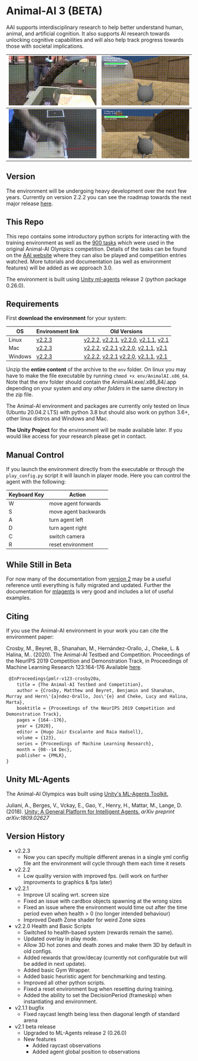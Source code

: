 # Animal-AI 3 (BETA)

AAI supports interdisciplinary research to help better understand human, animal, and artificial cognition. It also supports AI research towards unlocking cognitive capabilities and will also help track progress towards those with societal implications.

| ![](figs/animal-cyl-fail.gif) | ![](figs/agent-cyl-fail.gif) |
|---|---|
| ![](figs/animal-cyl-pass.gif) | ![](figs/agent-cyl-pass.gif) |

## Version

The environment will be undergoing heavy development over the next few years. Currently on version 2.2.2 you can see the roadmap towards the next major release [here](docs/roadMap.md).

## This Repo

This repo contains some introductory python scripts for interacting with the training environment as well as the [900 tasks](competition_configurations) which were used in the original Animal-AI Olympics competition. Details of the tasks can be found on the [AAI website](http://animalaiolympics.com/AAI/testbed) where they can also be played and competition entries watched. More tutorials and documentation (as well as environment features) will be added as we approach 3.0.

The environment is built using [Unity ml-agents](https://github.com/Unity-Technologies/ml-agents/tree/master/docs) release 2 (python package 0.26.0).

## Requirements

First **download the environment** for your system:

| OS | Environment link | Old Versions |
| --- | --- | --- |
| Linux |  [v2.2.3](https://www.doc.ic.ac.uk/~mcrosby/aai_builds/AnimalAI_LINUX_2.2.3.zip) | [v2.2.2](https://www.doc.ic.ac.uk/~mcrosby/aai_builds/AnimalAI_LINUX_2.2.2.zip), [v2.2.1](https://www.doc.ic.ac.uk/~mcrosby/aai_builds/AnimalAI_LINUX_2.2.1.zip), [v2.2.0](https://www.doc.ic.ac.uk/~mcrosby/aai_builds/AnimalAI_LINUX_2.2.0.zip), [v2.1.1](https://www.doc.ic.ac.uk/~mcrosby/aai_builds/AnimalAI_LINUX_2.1.1.zip), [v2.1](https://www.doc.ic.ac.uk/~mcrosby/aai_builds/AnimalAI_LINUX_2.1.zip) |
| Mac | [v2.2.3](https://www.doc.ic.ac.uk/~mcrosby/aai_builds/AnimalAI_MAC_2.2.3.zip) | [v2.2.2](https://www.doc.ic.ac.uk/~mcrosby/aai_builds/AnimalAI_MAC_2.2.2.zip), [v2.2.1](https://www.doc.ic.ac.uk/~mcrosby/aai_builds/AnimalAI_MAC_2.2.1.zip) [v2.2.0](https://www.doc.ic.ac.uk/~mcrosby/aai_builds/AnimalAI_MAC_2.2.0.zip), [v2.1.1](https://www.doc.ic.ac.uk/~mcrosby/aai_builds/AnimalAI_MAC_2.1.1.zip), [v2.1](https://www.doc.ic.ac.uk/~mcrosby/aai_builds/AnimalAI_MAC_2.1.zip) |
| Windows | [v2.2.3](https://www.doc.ic.ac.uk/~mcrosby/aai_builds/AnimalAI_WINDOWS_2.2.3.zip) | [v2.2.2](https://www.doc.ic.ac.uk/~mcrosby/aai_builds/AnimalAI_WINDOWS_2.2.2.zip), [v2.2.1](https://www.doc.ic.ac.uk/~mcrosby/aai_builds/AnimalAI_WINDOWS_2.2.1.zip) [v2.2.0](https://www.doc.ic.ac.uk/~mcrosby/aai_builds/AnimalAI_WINDOWS_2.2.0.zip), [v2.1.1](https://www.doc.ic.ac.uk/~mcrosby/aai_builds/AnimalAI_WINDOWS_2.1.1.zip), [v2.1](https://www.doc.ic.ac.uk/~mcrosby/aai_builds/AnimalAI_WINDOWS_2.1.zip) |

Unzip the **entire content** of the archive to the `env` folder. On linux you may have to make the file executable by running `chmod +x env/AnimalAI.x86_64`. Note that the env folder should contain the AnimalAI.exe/.x86_84/.app depending on your system and *any other folders* in the same directory in the zip file.

The Animal-AI environment and packages are currently only tested on linux (Ubuntu 20.04.2 LTS) with python 3.8 but should also work on python 3.6+, other linux distros and Windows and Mac.

**The Unity Project** for the environment will be made available later. If you would like access for your research please get in contact. 

## Manual Control

If you launch the environment directly from the executable or through the `play_config.py` script it will launch
 in player mode. Here you can control the agent with the following:

| Keyboard Key  | Action    |
| --- | --- |
| W   | move agent forwards |
| S   | move agent backwards|
| A   | turn agent left     |
| D   | turn agent right    |
| C   | switch camera       |
| R   | reset environment   |

## While Still in Beta

For now many of the documentation from [version 2](https://github.com/beyretb/AnimalAI-Olympics) may be a useful reference until everything is fully migrated and updated. Further the documentation for [mlagents](https://github.com/Unity-Technologies/ml-agents) is very good and includes a lot of useful examples.

## Citing
If you use the Animal-AI environment in your work you can cite the environment paper:

 Crosby, M., Beyret, B., Shanahan, M., Hernández-Orallo, J., Cheke, L. & Halina, M.. (2020). The Animal-AI Testbed and Competition. Proceedings of the NeurIPS 2019 Competition and Demonstration Track, in Proceedings of Machine Learning Research 123:164-176 Available [here](http://proceedings.mlr.press/v123/crosby20a.html).
```
 @InProceedings{pmlr-v123-crosby20a, 
    title = {The Animal-AI Testbed and Competition}, 
    author = {Crosby, Matthew and Beyret, Benjamin and Shanahan, Murray and Hern\'{a}ndez-Orallo, Jos\'{e} and Cheke, Lucy and Halina, Marta}, 
    booktitle = {Proceedings of the NeurIPS 2019 Competition and Demonstration Track}, 
    pages = {164--176}, 
    year = {2020}, 
    editor = {Hugo Jair Escalante and Raia Hadsell}, 
    volume = {123}, 
    series = {Proceedings of Machine Learning Research}, 
    month = {08--14 Dec}, 
    publisher = {PMLR}, 
} 
```

## Unity ML-Agents

The Animal-AI Olympics was built using [Unity's ML-Agents Toolkit.](https://github.com/Unity-Technologies/ml-agents)

Juliani, A., Berges, V., Vckay, E., Gao, Y., Henry, H., Mattar, M., Lange, D. (2018). [Unity: A General Platform for 
Intelligent Agents.](https://arxiv.org/abs/1809.02627) *arXiv preprint arXiv:1809.02627*

## Version History

- v2.2.3
  - Now you can specify multiple different arenas in a single yml config file ant the environment will cycle through them each time it resets
- v2.2.2 
  - Low quality version with improved fps. (will work on further improvments to graphics & fps later)
- v2.2.1
  - Improve UI scaling wrt. screen size
  - Fixed an issue with cardbox objects spawning at the wrong sizes
  - Fixed an issue where the environment would time out after the time period even when health > 0 (no longer intended behaviour)
  - Improved Death Zone shader for weird Zone sizes
- v2.2.0 Health and Basic Scripts
  - Switched to health-based system (rewards remain the same).
  - Updated overlay in play mode.
  - Allow 3D hot zones and death zones and make them 3D by default in old configs.
  - Added rewards that grow/decay (currently not configurable but will be added in next update).
  - Added basic Gym Wrapper.
  - Added basic heuristic agent for benchmarking and testing.
  - Improved all other python scripts.
  - Fixed a reset environment bug when resetting during training.
  - Added the ability to set the DecisionPeriod (frameskip) when instantiating and environment.
- v2.1.1 bugfix
  - Fixed raycast length being less then diagonal length of standard arena
- v2.1 beta release
  - Upgraded to ML-Agents release 2 (0.26.0)
  - New features
    - Added raycast observations
    - Added agent global position to observations
